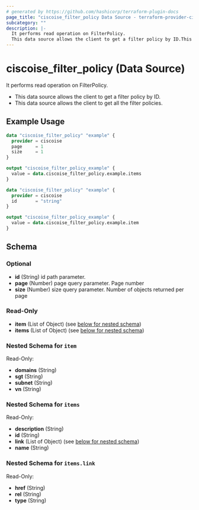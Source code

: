 ```yaml
---
# generated by https://github.com/hashicorp/terraform-plugin-docs
page_title: "ciscoise_filter_policy Data Source - terraform-provider-ciscoise"
subcategory: ""
description: |-
  It performs read operation on FilterPolicy.
  This data source allows the client to get a filter policy by ID.This data source allows the client to get all the filter policies.
---
```


# ciscoise_filter_policy (Data Source)

It performs read operation on FilterPolicy.

- This data source allows the client to get a filter policy by ID.
- This data source allows the client to get all the filter policies.

## Example Usage

```terraform
data "ciscoise_filter_policy" "example" {
  provider = ciscoise
  page     = 1
  size     = 1
}

output "ciscoise_filter_policy_example" {
  value = data.ciscoise_filter_policy.example.items
}

data "ciscoise_filter_policy" "example" {
  provider = ciscoise
  id       = "string"
}

output "ciscoise_filter_policy_example" {
  value = data.ciscoise_filter_policy.example.item
}
```

<!-- schema generated by tfplugindocs -->
## Schema

### Optional

- **id** (String) id path parameter.
- **page** (Number) page query parameter. Page number
- **size** (Number) size query parameter. Number of objects returned per page

### Read-Only

- **item** (List of Object) (see [below for nested schema](#nestedatt--item))
- **items** (List of Object) (see [below for nested schema](#nestedatt--items))

<a id="nestedatt--item"></a>
### Nested Schema for `item`

Read-Only:

- **domains** (String)
- **sgt** (String)
- **subnet** (String)
- **vn** (String)


<a id="nestedatt--items"></a>
### Nested Schema for `items`

Read-Only:

- **description** (String)
- **id** (String)
- **link** (List of Object) (see [below for nested schema](#nestedobjatt--items--link))
- **name** (String)

<a id="nestedobjatt--items--link"></a>
### Nested Schema for `items.link`

Read-Only:

- **href** (String)
- **rel** (String)
- **type** (String)


